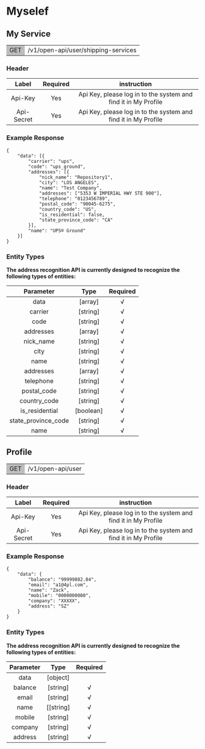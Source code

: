 # Myselef

## My Service

<table><tr><td bgcolor=#bdbdbd>GET</td><td>/v1/open-api/user/shipping-services</td></tr></table>

### Header 

Label	|Required|instruction
:--:|:--:|:--:
Api-Key	|Yes	|Api Key, please log in to the system and find it in My Profile
Api-Secret	|Yes	|Api Key, please log in to the system and find it in My Profile



### Example Response

```
{
    "data": [{
        "carrier": "ups",
        "code": "ups_ground",
        "addresses": [{
            "nick_name": "Repository1",
            "city": "LOS ANGELES",
            "name": "Test Company",
            "addresses": ["5353 W IMPERIAL HWY STE 900"],
            "telephone": "0123456789",
            "postal_code": "90045-6275",
            "country_code": "US",
            "is_residential": false,
            "state_province_code": "CA"
        }],
        "name": "UPS® Ground"
    }]
}
```

### Entity Types

**The address recognition API is currently designed to recognize the following types of entities:**

Parameter|Type|Required
:--:|:--:|:--:
data|[array]|√
carrier|[string]|√
code|[string]|√
addresses|[array]|√
nick_name|[string]|√
city|[string]|√
name|[string]|√
addresses|[array]|√
telephone|[string]|√
postal_code|[string]|√
country_code|[string]|√
is_residential|[boolean]|√
state_province_code|[string]|√
name|[string]|√


## Profile

<table><tr><td bgcolor=#bdbdbd>GET</td><td>/v1/open-api/user</td></tr></table>

### Header 

Label	|Required|instruction
:--:|:--:|:--:
Api-Key	|Yes	|Api Key, please log in to the system and find it in My Profile
Api-Secret	|Yes	|Api Key, please log in to the system and find it in My Profile


### Example Response

```
{
    "data": {
        "balance": "99999882.84",
        "email": "a1@4pl.com",
        "name": "Zack",
        "mobile": "0000000000",
        "company": "XXXXX",
        "address": "SZ"
    }
}
```

### Entity Types

**The address recognition API is currently designed to recognize the following types of entities:**

Parameter|Type|Required
:--:|:--:|:--:
data|[object]|   |√
balance|[string]|√
email|[string]|√
name|[[string]|√
mobile|[string]|√
company|[string]|√
address|[string]|√
